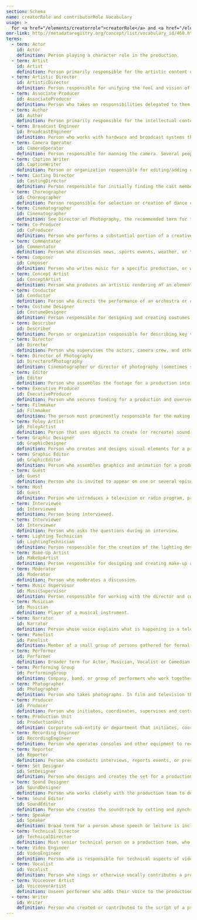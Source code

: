 ```yaml
---
section: Schema
name: creatorRole and contributorRole Vocabulary
usage: >
  for <a href="/elements/creatorrole">creatorRole</a> and <a href="/elements/contributorrole">contributorRole</a>
omr-link: http://metadataregistry.org/concept/list/vocabulary_id/460.html
terms:
  - term: Actor
    id: Actor
    definition: Person playing a character role in the production.
  - term: Artist
    id: Artist
    definition: Person primarily responsible for the artistic content of the production, or the visual content contained in the media work, and who may hold copyright to it – for example, a video artist like Andy Warhol, or a painter commissioned to provide a visual work for the production.
  - term: Artistic Director
    id: ArtisticDirector
    definition: Person responsible for unifying the feel and vision of a television production, film production, theatrical company, etc.
  - term: Associate Producer
    id: AssociateProducer
    definition: Person who takes on responsibilities delegated to them by the Producer. They work on the development and pre-production stages, and on the production. Duties can range from supervising the production design team or post production, or co-ordinating the work of visual effects companies. This is an industry term, and specific roles and responsibilities may vary between jobs and productions.
  - term: Author
    id: Author
    definition: Person primarily responsible for the intellectual content of the production and who may hold copyright to it – for example, a novelist whose work is adapted into a film.
  - term: Broadcast Engineer
    id: BroadcastEngineer
    definition: Person who works with hardware and broadcast systems that are used across television, radio and new media to broadcast and distribute programs.
  - term: Camera Operator
    id: CameraOperator
    definition: Person responsible for manning the camera. Several people may fill this role on one production.
  - term: Caption Writer
    id: CaptionWriter
    definition: Person or organization responsible for editing/adding closed captioning.
  - term: Casting Director
    id: CastingDirector
    definition: Person responsible for initially finding the cast members chosen for a production.
  - term: Choreographer
    id: Choreographer
    definition: Person responsible for selection or creation of dance compositions and plans and arranges dance movements and patterns for dances and especially for ballets.
  - term: Cinematographer
    id: Cinematographer
    definition: See Director of Photography, the recommended term for this position.
  - term: Co-Producer
    id: CoProducer
    definition: Person who performs a substantial portion of a creative producing function, or who is primarily responsible for one or more managerial producing functions. A co-producer has less responsibility than a producer for the completion of a project. This is an industry term, and specific roles and responsibilities may vary between jobs and productions.
  - term: Commentator
    id: Commentator
    definition: Person who discusses news, sports events, weather, or the like, as on television or radio.
  - term: Composer
    id: Composer
    definition: Person who writes music for a specific production, or who is responsible for the artistic content of a piece of music used within a specific production and who may own copyright to that content. Composers of specific elements (for example, theme music) may be identified in an annotation.
  - term: Concept Artist
    id: ConceptArtist
    definition: Person who produces an artistic rendering of an element or elements in a film, TV show, or video game, created as part of the development and visualization of characters, costumes, environments, etc.
  - term: Conductor
    id: Conductor
    definition: Person who directs the performance of an orchestra or choir.
  - term: Costume Designer
    id: CostumeDesigner
    definition: Person responsible for designing and creating costumes and wardrobe for a production.
  - term: Describer
    id: Describer
    definition: Person or organization responsible for describing key visual elements in a production for visually-impaired viewers.
  - term: Director
    id: Director
    definition: Person who supervises the actors, camera crew, and other staff for a movie, play, television program, or similar production.
  - term: Director of Photography
    id: DirectorofPhotography
    definition: Cinematographer or director of photography (sometimes shortened to DP or DOP) is the chief over the camera crews working on a film, television production or other live action piece and is responsible for achieving artistic and technical decisions related to the image.
  - term: Editor
    id: Editor
    definition: Person who assembles the footage for a production into the final end product.
  - term: Executive Producer
    id: ExecutiveProducer
    definition: Person who secures funding for a production and oversees financial and organizational aspects of the production’s development.
  - term: Filmmaker
    id: Filmmaker
    definition: The person most prominently responsible for the making of a film, especially if they are involved in all phases of production – for example, an independent or experimental filmmaker.
  - term: Foley Artist
    id: FoleyArtist
    definition: Person that uses objects to create (or recreate) sound on a foley sound stage to be added to the final audio mix, such as footsteps, the opening and closing doors, or mechanical sounds.
  - term: Graphic Designer
    id: GraphicDesigner
    definition: Person who creates and designs visual elements for a production, such as logos, posters or brochures.
  - term: Graphic Editor
    id: GraphicEditor
    definition: Person who assembles graphics and animation for a production.
  - term: Guest
    id: Guest
    definition: Person who is invited to appear on one or several episodes of a television show, but is not a regular part of the cast or crew.
  - term: Host
    id: Guest
    definition: Person who introduces a television or radio program, presents the various program elements, and interviews any guests.
  - term: Interviewee
    id: Interviewee
    definition: Person being interviewed.
  - term: Interviewer
    id: Interviewer
    definition: Person who asks the questions during an interview.
  - term: Lighting Technician
    id: LightingTechnician
    definition: Person responsible for the creation of the lighting design for a given production.
  - term: Make-Up Artist
    id: MakeUpArtist
    definition: Person responsible for designing and creating make-up and prosthetic effects for a production.
  - term: Moderator
    id: Moderator
    definition: Person who moderates a discussion.
  - term: Music Supervisor
    id: MusicSupervisor
    definition: Person responsible for working with the director and composer of a production to manage, select, and/or edit music for the production; this may also be identified as music director or music editor.
  - term: Musician
    id: Musician
    definition: Player of a musical instrument.
  - term: Narrator
    id: Narrator
    definition: Person whose voice explains what is happening in a television program or movie, but who generally is not seen.
  - term: Panelist
    id: Panelist
    definition: Member of a small group of persons gathered for formal public discussion, judging, or playing a radio or television game.
  - term: Performer
    id: Performer
    definition: Broader term for Actor, Musician, Vocalist or Comedian. A ​person who ​entertains ​people by ​acting, ​singing, ​dancing, ​playing ​music, or providing some other form of entertainment.
  - term: Performing Group
    id: PerformingGroup
    definition: Company, band, or group of performers who work together to ​entertain ​people by ​dancing, ​singing, ​acting, ​playing ​music, or providing some other form of entertainment.
  - term: Photographer
    id: Photographer
    definition: Person who ​takes ​photographs. In film and television this person may be called a unit still photographer or simply, still photographer, who creates still photographic images intended for use in promotion, continuity and documentation of films and television productions.
  - term: Producer
    id: Producer
    definition: Person who initiates, coordinates, supervises and controls all aspects of the production process, including creative, financial, technological and administrative. A Producer is involved throughout all phases of production from inception to completion. A production may have more than one producer.
  - term: Production Unit
    id: ProductionUnit
    definition: Corporate sub-entity or department that initiates, coordinates, supervises and controls all aspects of the production process, including creative, financial, technological and administrative.
  - term: Recording Engineer
    id: RecordingEngineer
    definition: Person who operates consoles and other equipment to record, control, replay, and mix sound from various live performances and in the production of radio, television, music, and film. Recording Engineers may also be called Sound Recordists, Sound Mixers, or Audio Engineers. There are also specialized engineers such as Sound Engineers (for film sets), ADR Recordists, and Foley Recordists.
  - term: Reporter
    id: Reporter
    definition: Person who conducts interviews, reports events, or presents news information for a broadcast.
  - term: Set Designer
    id: SetDesigner
    definition: Person who designs and creates the set for a production.
  - term: Sound Designer
    id: SoundDesigner
    definition: Person who works closely with the production team to design any required sounds to include in a production.
  - term: Sound Editor
    id: SoundEditor
    definition: Person who creates the soundtrack by cutting and synchronizing all sound elements. There may be specialized editors for specific sound element types as well, such as a Sound Effects Editor.
  - term: Speaker
    id: Speaker
    definition: Broad term for a person whose speech or lecture is included in a production.
  - term: Technical Director
    id: TechnicalDirector
    definition: Most senior technical person on a production team, who oversees the technical quality of the production and/or supervises the technical crew. This is an industry term, and specific roles and responsibilities may vary between jobs and productions.
  - term: Video Engineer
    id: VideoEngineer
    definition: Person who is responsible for technical aspects of video recording and production systems. This is an industry term, and specific roles and responsibilities may vary between jobs and productions.
  - term: Vocalist
    id: Vocalist
    definition: Person who sings or otherwise vocally contributes a production or a composition used in a production.
  - term: Voiceover Artist
    id: VoiceoverArtist
    definition: Unseen performer who adds their voice to the production in various ways, such as for animated characters or when dubbing into another language. For musical performances use Vocalist.
  - term: Writer
    id: Writer
    definition: Person who created or contributed to the script of a production; usually involved with the production as a work-for-hire.
---
```

